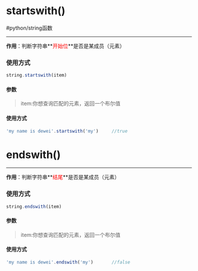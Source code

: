 # startswith()
#python/string函数

---
**作用**：判断字符串**<font color=red>开始位</font>**是否是某成员（元素）

### 使用方式
```js
string.startswith(item)
```
#### 参数
>item:你想查询匹配的元素，返回一个布尔值
#### 使用方式
```js
'my name is dewei'.startswith('my')		//true
```


# endswith()
---
**作用**：判断字符串**<font color=red>结尾</font>**是否是某成员（元素）

### 使用方式
```js
string.endswith(item)
```
#### 参数
>item:你想查询匹配的元素，返回一个布尔值
#### 使用方式
```js
'my name is dewei'.endswith('my')		//false
```